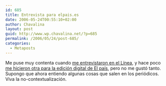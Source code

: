 ```yaml
---
id: 685
title: Entrevista para elpais.es
date: 2006-05-24T00:55:10+02:00
author: Chavalina
layout: post
guid: http://www.wp.chavalina.net/?p=685
permalink: /2006/05/24/post-685/
categories:
  - Metaposts
---
```

Me puse muy contenta cuando <a href="http://chavalina.net/comentar.php?idpost=403&#038;q=l%EDnea" target="_blank">me entrevistaron en el L&iacute;nea</a>, y hace poco <a href="http://www.elpais.es/articulo/internet/fenomeno/moda/20060516elpepunet_6/Tes/" target="_blank">me hicieron otra para la edición digital de El pa&iacute;s</a>, pero no me gustó tanto. Supongo que ahora entiendo algunas cosas que salen en los periódicos. Viva la no-contextualización.